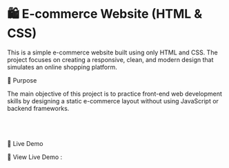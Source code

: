 # 🛍️ E-commerce Website (HTML & CSS)

This is a simple e-commerce website built using only HTML and CSS.
The project focuses on creating a responsive, clean, and modern design that simulates an online shopping platform.

🎯 Purpose

The main objective of this project is to practice front-end web development skills by designing a static e-commerce layout without using JavaScript or backend frameworks.
<br>
<br>
<br>
<br>

🚀 Live Demo

🔗 View Live Demo : 
